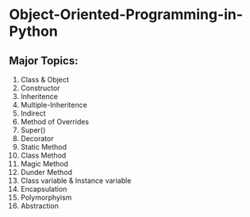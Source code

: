 # Object-Oriented-Programming-in-Python

## Major Topics:
 1) Class & Object
 2) Constructor
 3) Inheritence
 4) Multiple-Inheritence
 5) Indirect
 6) Method of Overrides
 7) Super()
 8) Decorator
 9) Static Method
 10) Class Method
 11) Magic Method
 12) Dunder Method
 13) Class variable & Instance variable
 14) Encapsulation
 15) Polymorphyism
 16) Abstraction
